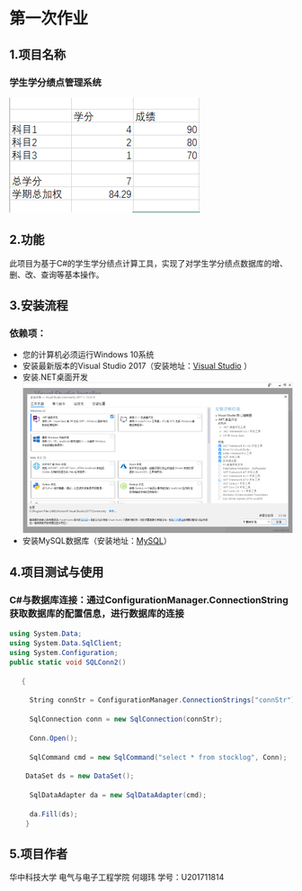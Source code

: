 # 第一次作业
## 1.项目名称
### 学生学分绩点管理系统
![您的加权成绩为：](作业图.png)
## 2.功能
此项目为基于C#的学生学分绩点计算工具，实现了对学生学分绩点数据库的增、删、改、查询等基本操作。
## 3.安装流程
### 依赖项：
- 您的计算机必须运行Windows 10系统             
- 安装最新版本的Visual Studio 2017（安装地址：[Visual Studio](https://visualstudio.microsoft.com/zh-hans/downloads/)  ）      
- 安装.NET桌面开发
![](安装图.png)
- 安装MySQL数据库（安装地址：[MySQL](https://dev.mysql.com/downloads/mysql/)）
## 4.项目测试与使用
### C#与数据库连接：通过ConfigurationManager.ConnectionString获取数据库的配置信息，进行数据库的连接
 ``` csharp
using System.Data; 
using System.Data.SqlClient; 
using System.Configuration;
 public static void SQLConn2()     
 
    {             
 
      String connStr = ConfigurationManager.ConnectionStrings["connStr"].ConnectionString; 
 
      SqlConnection conn = new SqlConnection(connStr);            
 
      Conn.Open();            
 
      SqlCommand cmd = new SqlCommand("select * from stocklog", Conn);         
 
     DataSet ds = new DataSet();          
 
      SqlDataAdapter da = new SqlDataAdapter(cmd);   
 
      da.Fill(ds);   
     }
 ```

## 5.项目作者
华中科技大学 电气与电子工程学院 何翊玮 学号：U201711814



